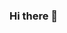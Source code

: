 ### Hi there 👋

<!--
**n-x-g/n-x-g** is a ✨ _special_ ✨ repository because its `README.md` (this file) appears on your GitHub profile.

Here are some ideas to get you started:

- 🔭 I’m currently working on Cleverly
- 🌱 I’m currently learning full-stack development
- 👯 I’m looking to collaborate on using MERN for Cleverly's App system
- 🤔 I’m looking for help with ^^^
- 💬 Ask me about ...
- 📫 How to reach me: ...
- 😄 Pronouns: ...
- ⚡ Fun fact: I'm a mechanical engineer, working in the commercial renewables sector, branching out to the financial services industry and working on side projects such as Cleverly.
-->
